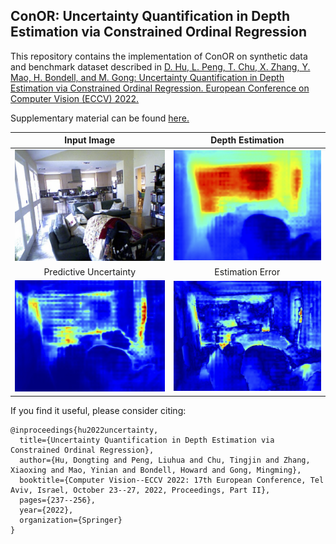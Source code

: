 ## ConOR: Uncertainty Quantification in Depth Estimation via Constrained Ordinal Regression

This repository contains the implementation of ConOR on synthetic data and benchmark dataset described in
[D. Hu, L. Peng, T. Chu, X. Zhang, Y. Mao, H. Bondell, and M. Gong: Uncertainty Quantification in Depth Estimation via Constrained Ordinal Regression. European Conference on Computer Vision (ECCV) 2022. ](https://www.ecva.net/papers/eccv_2022/papers_ECCV/papers/136620229.pdf)

Supplementary material can be found [here.](https://www.ecva.net/papers/eccv_2022/papers_ECCV/papers/136620229-supp.pdf)

| Input Image | Depth Estimation |
:-------------------------:|:-------------------------:
![0.5](Figures/raw.png)  |  ![0.5](Figures/pred.png)
| Predictive Uncertainty | Estimation Error|
![0.5](Figures/predvar.png)  |  ![0.5](Figures/err.png)



If you find it useful, please consider citing:
```
@inproceedings{hu2022uncertainty,
  title={Uncertainty Quantification in Depth Estimation via Constrained Ordinal Regression},
  author={Hu, Dongting and Peng, Liuhua and Chu, Tingjin and Zhang, Xiaoxing and Mao, Yinian and Bondell, Howard and Gong, Mingming},
  booktitle={Computer Vision--ECCV 2022: 17th European Conference, Tel Aviv, Israel, October 23--27, 2022, Proceedings, Part II},
  pages={237--256},
  year={2022},
  organization={Springer}
}
```
